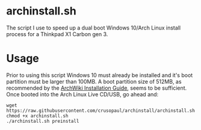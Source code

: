 # archinstall.sh
The script I use to speed up a dual boot Windows 10/Arch Linux install process for a Thinkpad X1 Carbon gen 3.

# Usage
Prior to using this script Windows 10 must already be installed and it's boot partition must be larger than 100MB. A boot partition size of 512MB, as recommended by the [ArchWiki Installation Guide](https://wiki.archlinux.org/index.php/installation_guide), seems to be sufficient. Once booted into the Arch Linux Live CD/USB, go ahead and:
````
wget https://raw.githubusercontent.com/crusopaul/archinstall/archinstall.sh
chmod +x archinstall.sh
./archinstall.sh preinstall
````
